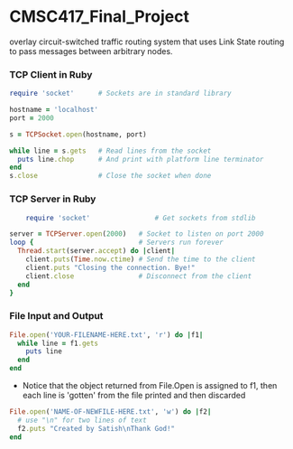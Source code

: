 # CMSC417_Final_Project
overlay circuit-switched traffic routing system that uses Link State routing to pass messages between arbitrary nodes.


### TCP Client in Ruby
```ruby
require 'socket'      # Sockets are in standard library

hostname = 'localhost'
port = 2000

s = TCPSocket.open(hostname, port)

while line = s.gets   # Read lines from the socket
  puts line.chop      # And print with platform line terminator
end
s.close               # Close the socket when done

```

### TCP Server in Ruby
```ruby
	require 'socket'                # Get sockets from stdlib

server = TCPServer.open(2000)   # Socket to listen on port 2000
loop {                          # Servers run forever
  Thread.start(server.accept) do |client|
    client.puts(Time.now.ctime) # Send the time to the client
	client.puts "Closing the connection. Bye!"
    client.close                # Disconnect from the client
  end
}
```

### File Input and Output
```ruby
File.open('YOUR-FILENAME-HERE.txt', 'r') do |f1|  
  while line = f1.gets  
    puts line  
  end  
end
```
- Notice that the object returned from File.Open is assigned to f1, then each line is 'gotten' from the file printed and then discarded

```ruby
File.open('NAME-OF-NEWFILE-HERE.txt', 'w') do |f2|  
  # use "\n" for two lines of text  
  f2.puts "Created by Satish\nThank God!"  
end
```




```ruby
```





